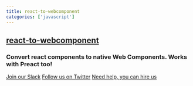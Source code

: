 ```yaml
---
title: react-to-webcomponent
categories: ['javascript']
---
```

## [react-to-webcomponent](https://github.com/bitovi/react-to-webcomponent)

### Convert react components to native Web Components.  Works with Preact too!

[Join our Slack](https://www.bitovi.com/community/slack)
[Follow us on Twitter](https://twitter.com/bitovi)
[Need help, you can hire us](https://www.bitovi.com/frontend-javascript-consulting/react-consulting)
